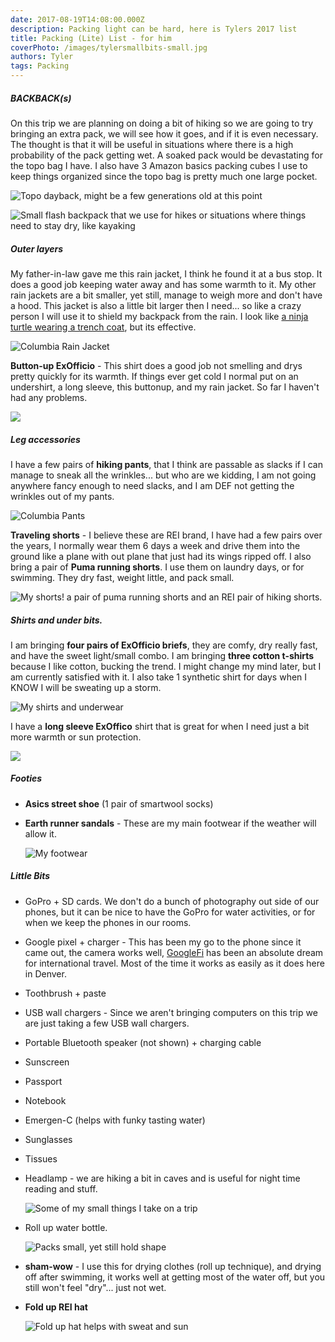 ```yaml
---
date: 2017-08-19T14:08:00.000Z 
description: Packing light can be hard, here is Tylers 2017 list
title: Packing (Lite) List - for him
coverPhoto: /images/tylersmallbits-small.jpg
authors: Tyler
tags: Packing
---
```

##### BACKBACK(s)

On this trip we are planning on doing a bit of hiking so we are going to try bringing an extra pack, we will see how it goes, and if it is even necessary. The thought is that it will be useful in situations where there is a high probability of the pack getting wet. A soaked pack would be devastating for the topo bag I have. I also have 3 Amazon basics packing cubes I use to keep things organized since the topo bag is pretty much one large pocket.

![Topo dayback, might be a few generations old at this point](/images/tylerbackpack-small-1.jpeg)

![Small flash backpack that we use for hikes or situations where things need to stay dry, like kayaking](/images/tylerflash-small.jpeg)

##### Outer layers

My father-in-law gave me this rain jacket, I think he found it at a bus stop. It does a good job keeping water away and has some warmth to it. My other rain jackets are a bit smaller, yet still, manage to weigh more and don't have a hood. This jacket is also a little bit larger then I need... so like a crazy person I will use it to shield my backpack from the rain. I look like [a ninja turtle wearing a trench coat](https://i.pinimg.com/236x/dc/a5/cc/dca5cc673209f2c920d8b2ee7644a2ef--ninja-turtle-raphael-guide-book.jpg), but its effective.

![Columbia Rain Jacket](/images/tylerrainjacket-small.jpeg)

**Button-up ExOfficio** - This shirt does a good job not smelling and drys pretty quickly for its warmth. If things ever get cold I normal put on an undershirt, a long sleeve, this buttonup, and my rain jacket. So far I haven't had any problems.

![](/images/tylerbuttonup-small.jpg)

##### Leg accessories

I have a few pairs of **hiking pants**, that I think are passable as slacks if I can manage to sneak all the wrinkles... but who are we kidding, I am not going anywhere fancy enough to need slacks, and I am DEF not getting the wrinkles out of my pants.

![Columbia Pants](/images/tylerpants-small.jpeg)

**Traveling shorts** - I believe these are REI brand, I have had a few pairs over the years, I normally wear them 6 days a week and drive them into the ground like a plane with out plane that just had its wings ripped off. I also bring a pair of **Puma running shorts**. I use them on laundry days, or for swimming. They dry fast, weight little, and pack small.

![My shorts! a pair of puma running shorts and an REI pair of hiking shorts.](/images/tylershorts-small.jpg)

##### Shirts and under bits.

I am bringing **four pairs of ExOfficio briefs**, they are comfy, dry really fast, and have the sweet light/small combo. I am bringing **three cotton t-shirts** because I like cotton, bucking the trend. I might change my mind later, but I am currently satisfied with it. I also take 1 synthetic shirt for days when I KNOW I will be sweating up a storm.

![My shirts and underwear](/images/tylershirts-small.jpg)

I have a **long sleeve ExOffico** shirt that is great for when I need just a bit more warmth or sun protection.

![](/images/tylerlongsleeve-small.jpg)

##### Footies

- **Asics street shoe** (1 pair of smartwool socks)
- **Earth runner sandals** - These are my main footwear if the weather will allow it.

  ![My footwear](/images/tylershoes-small.jpg)

##### Little Bits

- GoPro + SD cards. We don't do a bunch of photography out side of our phones, but it can be nice to have the GoPro for water activities, or for when we keep the phones in our rooms.
- Google pixel + charger - This has been my go to the phone since it came out, the camera works well, [GoogleFi](https://g.co/fi/r/5153F2) has been an absolute dream for international travel. Most of the time it works as easily as it does here in Denver.
- Toothbrush + paste
- USB wall chargers - Since we aren't bringing computers on this trip we are just taking a few USB wall chargers.
- Portable Bluetooth speaker (not shown) + charging cable
- Sunscreen
- Passport
- Notebook
- Emergen-C (helps with funky tasting water)
- Sunglasses
- Tissues
- Headlamp - we are hiking a bit in caves and is useful for night time reading and stuff.

  ![Some of my small things I take on a trip](/images/tylersmallbits-small.jpg)

- Roll up water bottle.

  ![Packs small, yet still hold shape](/images/2017-08-18-17.46.16.jpg)

- **sham-wow** - I use this for drying clothes (roll up technique), and drying off after swimming, it works well at getting most of the water off, but you still won't feel "dry"... just not wet.
- **Fold up REI hat**

  ![Fold up hat helps with sweat and sun](/images/Tylerfolduphat-small.jpg)
